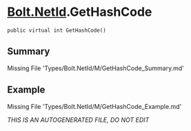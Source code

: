 # [Bolt.NetId](Types/Bolt.NetId.md).GetHashCode
`public virtual int GetHashCode()`
## Summary
Missing File 'Types/Bolt.NetId/M/GetHashCode_Summary.md'
## Example
Missing File 'Types/Bolt.NetId/M/GetHashCode_Example.md'

*THIS IS AN AUTOGENERATED FILE, DO NOT EDIT*
